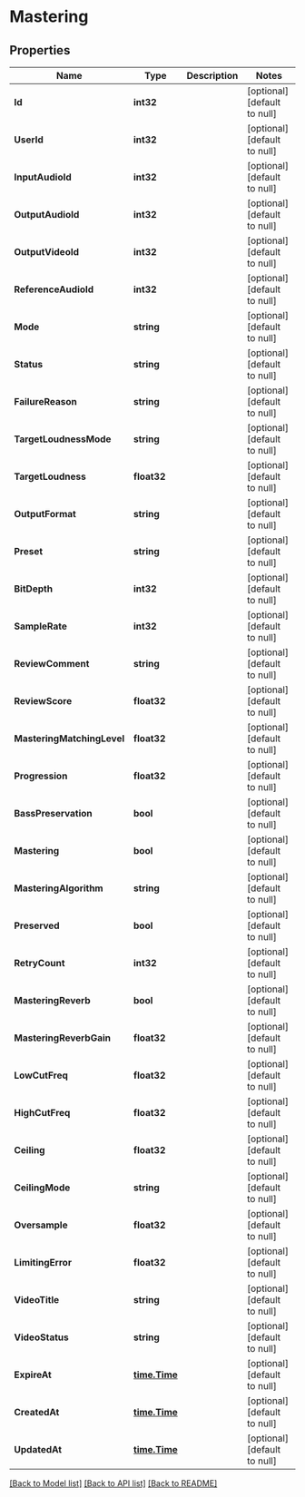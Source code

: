 # Mastering

## Properties
Name | Type | Description | Notes
------------ | ------------- | ------------- | -------------
**Id** | **int32** |  | [optional] [default to null]
**UserId** | **int32** |  | [optional] [default to null]
**InputAudioId** | **int32** |  | [optional] [default to null]
**OutputAudioId** | **int32** |  | [optional] [default to null]
**OutputVideoId** | **int32** |  | [optional] [default to null]
**ReferenceAudioId** | **int32** |  | [optional] [default to null]
**Mode** | **string** |  | [optional] [default to null]
**Status** | **string** |  | [optional] [default to null]
**FailureReason** | **string** |  | [optional] [default to null]
**TargetLoudnessMode** | **string** |  | [optional] [default to null]
**TargetLoudness** | **float32** |  | [optional] [default to null]
**OutputFormat** | **string** |  | [optional] [default to null]
**Preset** | **string** |  | [optional] [default to null]
**BitDepth** | **int32** |  | [optional] [default to null]
**SampleRate** | **int32** |  | [optional] [default to null]
**ReviewComment** | **string** |  | [optional] [default to null]
**ReviewScore** | **float32** |  | [optional] [default to null]
**MasteringMatchingLevel** | **float32** |  | [optional] [default to null]
**Progression** | **float32** |  | [optional] [default to null]
**BassPreservation** | **bool** |  | [optional] [default to null]
**Mastering** | **bool** |  | [optional] [default to null]
**MasteringAlgorithm** | **string** |  | [optional] [default to null]
**Preserved** | **bool** |  | [optional] [default to null]
**RetryCount** | **int32** |  | [optional] [default to null]
**MasteringReverb** | **bool** |  | [optional] [default to null]
**MasteringReverbGain** | **float32** |  | [optional] [default to null]
**LowCutFreq** | **float32** |  | [optional] [default to null]
**HighCutFreq** | **float32** |  | [optional] [default to null]
**Ceiling** | **float32** |  | [optional] [default to null]
**CeilingMode** | **string** |  | [optional] [default to null]
**Oversample** | **float32** |  | [optional] [default to null]
**LimitingError** | **float32** |  | [optional] [default to null]
**VideoTitle** | **string** |  | [optional] [default to null]
**VideoStatus** | **string** |  | [optional] [default to null]
**ExpireAt** | [**time.Time**](time.Time.md) |  | [optional] [default to null]
**CreatedAt** | [**time.Time**](time.Time.md) |  | [optional] [default to null]
**UpdatedAt** | [**time.Time**](time.Time.md) |  | [optional] [default to null]

[[Back to Model list]](../README.md#documentation-for-models) [[Back to API list]](../README.md#documentation-for-api-endpoints) [[Back to README]](../README.md)


